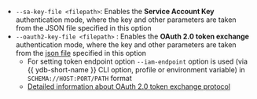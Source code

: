 - `--sa-key-file <filepath>`: Enables the **Service Account Key** authentication mode, where the key and other parameters are taken from the JSON file specified in this option
- `--oauth2-key-file <filepath>` : Enables the **OAuth 2.0 token exchange** authentication mode, where the key and other parameters are taken from the [json file](../../reference/ydb-sdk/ath.md#oauth2-key-file-format) specified in this option
    - For setting token endpoint option `--iam-endpoint` option is used (via {{ ydb-short-name }} CLI option, profile or environment variable) in `SCHEMA://HOST:PORT/PATH` format
    - [Detailed information about OAuth 2.0 token exchange protocol](https://www.rfc-editor.org/rfc/rfc8693)
